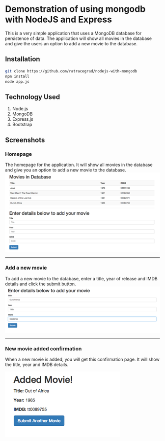 # Demonstration of using mongodb with NodeJS and Express
This is a very simple application that uses a MongoDB database for persistence of data. The application will show all movies in the database and give the users an option to add a new movie to the database.

## Installation
```bash
git clone https://github.com/ratracegrad/nodejs-with-mongodb
npm install
node app.js
```

## Technology Used
1. Node.js
2. MongoDB
3. Express.js
4. Bootstrap


## Screenshots
### Homepage
The homepage for the application. It will show all movies in the database and give you an option to add a new movie to the database.
![homepage](/screenshots/homepage.png?raw=true "Homepage")

----

### Add a new movie
To add a new movie to the database, enter a title, year of release and IMDB details and click the submit button.
![Add Movie](/screenshots/create_new_movie.png?raw=true "Add new movie")

---

### New movie added confirmation
When a new movie is added, you will get this confirmation page. It will show the title, year and IMDB details.

![Movie added confirmation](/screenshots/movie_added.png?raw=true "Movie added confirmation")
